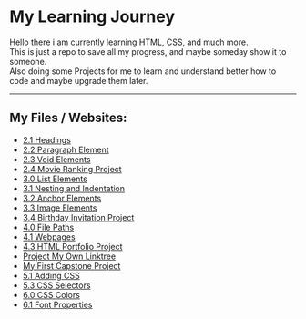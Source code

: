 <!DOCTYPE html>
<html lang="en">
<head>
    <meta charset="UTF-8">
    <meta http-equiv="X-UA-Compatible" content="IE=edge">
    <meta name="viewport" content="width=device-width, initial-scale=1.0">
    <title>My Learning Journey</title>
        <link 
        rel="stylesheet" 
        href="style.css"
        />
</head>
<body>
    <h1>My Learning Journey</h1>
        <p>Hello there i am currently learning HTML, CSS, and much more. 
        <br />
        This is just a repo to save all my progress, and maybe someday show it to someone.<br /> 
        Also doing some Projects for me to learn and understand better how to code and maybe upgrade them later.</p> 
<hr/>
<h2>My Files / Websites:</h2>
<ul>
    <li>
        <a href="2.1 Heading Element/index.html">
        2.1 Headings
        </a>
    <li>
        <a href="2.2 Paragraph Element/index.html">
        2.2 Paragraph Element
        </a>
    <li>
        <a href="2.3 Void Elements/index.html">
        2.3 Void Elements
        </a>
    <li>
        <a href="2.4 Movie Ranking Project/index.html">
        2.4 Movie Ranking Project
        </a>
    <li>
        <a href="3.0 List Elements/index.html">
        3.0 List Elements
        </a>
    <li>
        <a href="3.1 Nesting and Indentation/index.html">
        3.1 Nesting and Indentation
        </a>
    <li>
        <a href="3.2 Anchor Elements/index.html">
        3.2 Anchor Elements
        </a>
    <li>
        <a href="3.3 Image Elements/index.html">
        3.3 Image Elements
        </a>
    <li>
        <a href="3.4 Birthday Invite Project/index.html">
        3.4 Birthday Invitation Project
        </a>
    <li>
        <a href="4.0 File Paths/Folder0/index.html">
        4.0 File Paths
        </a>
    <li>
        <a href="4.1+Webpages/index.html">
        4.1 Webpages
        </a>
    <li>
        <a href="4.3 HTML Porfolio Project/index.html">
        4.3 HTML Portfolio Project
        </a>
    <li>
        <a href="[Project]My Own Linktree/index.html">
        Project My Own Linktree
        </a>
    <li>
        <a href="Capstone Project 1">
        My First Capstone Project
        </a>
    <li>
        <a href="5.1. Adding CSS/index.html">
        5.1 Adding CSS
        </a>
    <li>
        <a href="5.3 CSS Selectors/index.html">
        5.3 CSS Selectors
        </a>
    <li>
        <a href="6.0 CSS Colors/index.html">
        6.0 CSS Colors
        </a>
    <li>
        <a href="6.1+Font+Properties/index.html">
        6.1 Font Properties
        </a>
</body>